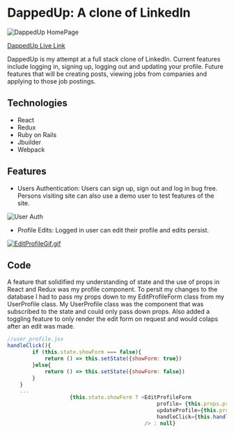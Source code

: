 # DappedUp: A clone of LinkedIn

![DappedUp HomePage](https://user-images.githubusercontent.com/76965024/114917263-c3a64680-9df3-11eb-87a8-14547cac1081.JPG)

[DappedUp Live Link ](https://dappedup.herokuapp.com/#/) 

DappedUp is my attempt at a full stack clone of LinkedIn. Current features include logging in, signing up, logging out and updating your profile. Future features that will be creating posts, viewing jobs from companies and applying to those job postings. 

## Technologies 
* React
* Redux
* Ruby on Rails
* Jbuilder
* Webpack 

## Features 
* Users Authentication: Users can sign up, sign out and log in bug free. Persons visiting site can also use a demo user to test features of the site. 

![User Auth](https://s4.gifyu.com/images/UserAuthGif.gif)

* Profile Edits: Logged in user can edit their profile and edits persist. 

[![EditProfileGif.gif](https://s4.gifyu.com/images/EditProfileGif.gif)](https://gifyu.com/image/rPao)

## Code
 A feature that solidified my understanding of state and the use of props in React and Redux was my profile component. To persit my changes to the database I had to pass my props down to my EditProfileForm class from my UserProfile class. My UserProfile class was the component that was subscribed to the state and could only pass down props. Also added a toggling feature to only render the edit form on request and would colaps after an edit was made.   

```javascript
//user_profile.jsx
handleClick(){ 
        if (this.state.showForm === false){ 
            return () => this.setState({showForm: true}) 
        }else{ 
            return () => this.setState({showForm: false})
        }    
    }
    ...
                    {this.state.showForm ? <EditProfileForm 
                                                profile= {this.props.profile} 
                                                updateProfile={this.props.updateProfile} 
                                                handleClick={this.handleClick()}
                                            /> : null}
```


